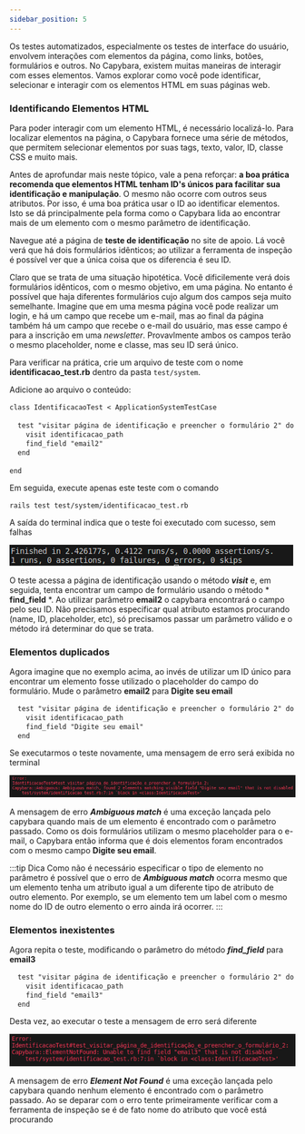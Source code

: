 ```yaml
---
sidebar_position: 5
---
```


Os testes automatizados, especialmente os testes de interface do usuário, envolvem interações com elementos da página, como links, botões, formulários e outros. No Capybara, existem muitas maneiras de interagir com esses elementos. Vamos explorar como você pode identificar, selecionar e interagir com os elementos HTML em suas páginas web.

### Identificando Elementos HTML

Para poder interagir com um elemento HTML, é necessário localizá-lo. Para localizar elementos na página, o Capybara fornece uma série de métodos, que permitem selecionar elementos por suas tags, texto, valor, ID, classe CSS e muito mais.

Antes de aprofundar mais neste tópico, vale a pena reforçar: **a boa prática recomenda que elementos HTML tenham ID's únicos para facilitar sua identificação e manipulação**. O mesmo não ocorre com outros seus atributos. Por isso, é uma boa prática usar o ID ao identificar elementos. Isto se dá principalmente pela forma como o Capybara lida ao encontrar mais de um elemento com o mesmo parâmetro de identificação.

Navegue até a página de **teste de identificação** no site de apoio. Lá você verá que há dois formulários idênticos; ao utilizar a ferramenta de inspeção é possível ver que a única coisa que os diferencia é seu ID.

Claro que se trata de uma situação hipotética. Você dificilemente verá dois formulários idênticos, com o mesmo objetivo, em uma página. No entanto é possível que haja diferentes formulários cujo algum dos campos seja muito semelhante. Imagine que em uma mesma página você pode realizar um login, e há um campo que recebe um e-mail, mas ao final da página também há um campo que recebe o e-mail do usuário, mas esse campo é para a inscrição em uma *newsletter*. Provavlmente ambos os campos terão o mesmo placeholder, nome e classe, mas seu ID será único.

Para verificar na prática, crie um arquivo de teste com o nome **identificacao_test.rb** dentro da pasta ```test/system```.

Adicione ao arquivo o conteúdo:

```
class IdentificacaoTest < ApplicationSystemTestCase

  test "visitar página de identificação e preencher o formulário 2" do
    visit identificacao_path
    find_field "email2"
  end

end
```

Em seguida, execute apenas este teste com o comando

```
rails test test/system/identificacao_test.rb 
```

A saída do terminal indica que o teste foi executado com sucesso, sem falhas

![image](../../static/img/capybara/testeidentificacao1.png)

O teste acessa a página de identificação usando o método ***visit*** e, em seguida, tenta encontrar um campo de formulário usando o método * **find_field** *. Ao utilizar parâmetro **email2** o capybara encontrará o campo pelo seu ID. Não precisamos especificar qual atributo estamos procurando (name, ID, placeholder, etc), só precisamos passar um parâmetro válido e o método irá determinar do que se trata.

### Elementos duplicados

Agora imagine que no exemplo acima, ao invés de utilizar um ID único para encontrar um elemento fosse utilizado o placeholder do campo do formulário.
Mude o parâmetro **email2** para **Digite seu email**

```
  test "visitar página de identificação e preencher o formulário 2" do
    visit identificacao_path
    find_field "Digite seu email"
  end
```

Se executarmos o teste novamente, uma mensagem de erro será exibida no terminal

![image](../../static/img/capybara/elementoduplicado.png)

A mensagem de erro ***Ambiguous match*** é uma exceção lançada pelo capybara quando mais de um elemento é encontrado com o parâmetro passado. Como os dois formulários utilizam o mesmo placeholder para o e-mail, o Capybara então informa que é dois elementos foram encontrados com o mesmo campo **Digite seu email**.

:::tip Dica
Como não é necessário especificar o tipo de elemento no parâmetro é possível que o erro de ***Ambiguous match*** ocorra mesmo que um elemento tenha um atributo igual a um diferente tipo de atributo de outro elemento. Por exemplo, se um elemento tem um label com o mesmo nome do ID de outro elemento o erro ainda irá ocorrer.
:::

### Elementos inexistentes

Agora repita o teste, modificando o parâmetro do método ***find_field*** para **email3**

```
  test "visitar página de identificação e preencher o formulário 2" do
    visit identificacao_path
    find_field "email3"
  end
```

Desta vez, ao executar o teste a mensagem de erro será diferente

![image](../../static/img/capybara/elementoinexistente.png)

A mensagem de erro ***Element Not Found*** é uma exceção lançada pelo capybara quando nenhum elemento é encontrado com o parâmetro passado. Ao se deparar com o erro tente primeiramente verificar com a ferramenta de inspeção se é de fato nome do atributo que você está procurando
